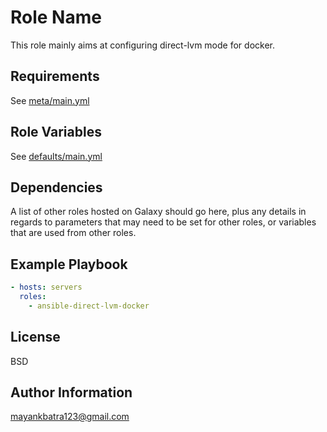 Role Name
=========

This role mainly aims at configuring direct-lvm mode for docker.

Requirements
------------

See [meta/main.yml](meta/main.yml)

Role Variables
--------------

See [defaults/main.yml](defaults/main.yml)

Dependencies
------------

A list of other roles hosted on Galaxy should go here, plus any details in regards to parameters that may need to be set for other roles, or variables that are used from other roles.

Example Playbook
----------------

```yml
- hosts: servers
  roles:
    - ansible-direct-lvm-docker
```

License
-------

BSD

Author Information
------------------

mayankbatra123@gmail.com

